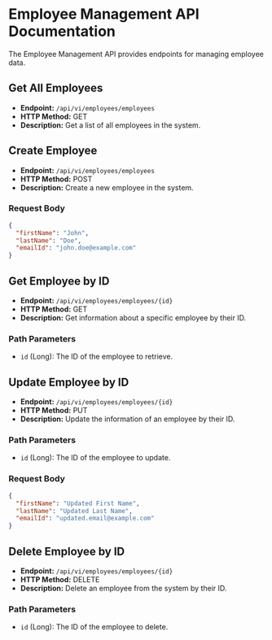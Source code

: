 # Employee Management API Documentation

The Employee Management API provides endpoints for managing employee data.

## Get All Employees

- **Endpoint:** `/api/vi/employees/employees`
- **HTTP Method:** GET
- **Description:** Get a list of all employees in the system.

## Create Employee

- **Endpoint:** `/api/vi/employees/employees`
- **HTTP Method:** POST
- **Description:** Create a new employee in the system.

### Request Body

```json
{
  "firstName": "John",
  "lastName": "Doe",
  "emailId": "john.doe@example.com"
}
```

## Get Employee by ID

- **Endpoint:** `/api/vi/employees/employees/{id}`
- **HTTP Method:** GET
- **Description:** Get information about a specific employee by their ID.

### Path Parameters

- `id` (Long): The ID of the employee to retrieve.

## Update Employee by ID

- **Endpoint:** `/api/vi/employees/employees/{id}`
- **HTTP Method:** PUT
- **Description:** Update the information of an employee by their ID.

### Path Parameters

- `id` (Long): The ID of the employee to update.

### Request Body

```json
{
  "firstName": "Updated First Name",
  "lastName": "Updated Last Name",
  "emailId": "updated.email@example.com"
}
```

## Delete Employee by ID

- **Endpoint:** `/api/vi/employees/employees/{id}`
- **HTTP Method:** DELETE
- **Description:** Delete an employee from the system by their ID.

### Path Parameters

- `id` (Long): The ID of the employee to delete.
